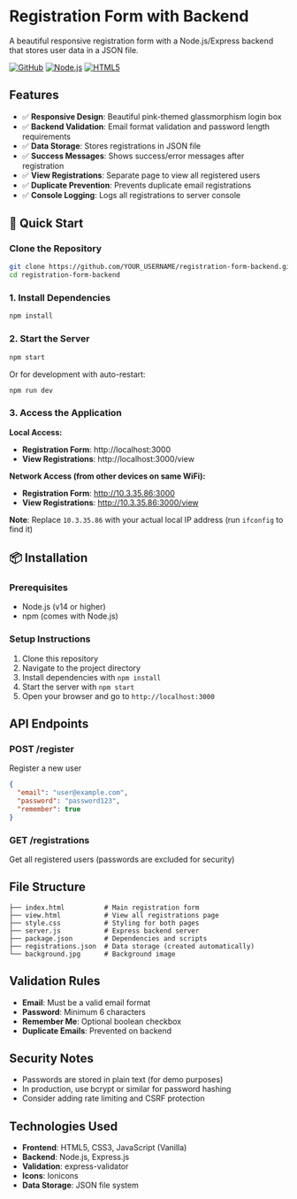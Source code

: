 # Registration Form with Backend

A beautiful responsive registration form with a Node.js/Express backend that stores user data in a JSON file.

[![GitHub](https://img.shields.io/badge/GitHub-Repository-blue?style=for-the-badge&logo=github)](https://github.com/YOUR_USERNAME/registration-form-backend)
[![Node.js](https://img.shields.io/badge/Node.js-Express-green?style=for-the-badge&logo=node.js)](https://nodejs.org/)
[![HTML5](https://img.shields.io/badge/HTML5-CSS3-orange?style=for-the-badge&logo=html5)](https://developer.mozilla.org/en-US/docs/Web/HTML)

## Features

- ✅ **Responsive Design**: Beautiful pink-themed glassmorphism login box
- ✅ **Backend Validation**: Email format validation and password length requirements
- ✅ **Data Storage**: Stores registrations in JSON file
- ✅ **Success Messages**: Shows success/error messages after registration
- ✅ **View Registrations**: Separate page to view all registered users
- ✅ **Duplicate Prevention**: Prevents duplicate email registrations
- ✅ **Console Logging**: Logs all registrations to server console

## 🚀 Quick Start

### Clone the Repository
```bash
git clone https://github.com/YOUR_USERNAME/registration-form-backend.git
cd registration-form-backend
```

### 1. Install Dependencies
```bash
npm install
```

### 2. Start the Server
```bash
npm start
```
Or for development with auto-restart:
```bash
npm run dev
```

### 3. Access the Application

**Local Access:**
- **Registration Form**: http://localhost:3000
- **View Registrations**: http://localhost:3000/view

**Network Access (from other devices on same WiFi):**
- **Registration Form**: http://10.3.35.86:3000
- **View Registrations**: http://10.3.35.86:3000/view

**Note**: Replace `10.3.35.86` with your actual local IP address (run `ifconfig` to find it)

## 📦 Installation

### Prerequisites
- Node.js (v14 or higher)
- npm (comes with Node.js)

### Setup Instructions
1. Clone this repository
2. Navigate to the project directory
3. Install dependencies with `npm install`
4. Start the server with `npm start`
5. Open your browser and go to `http://localhost:3000`

## API Endpoints

### POST /register
Register a new user
```json
{
  "email": "user@example.com",
  "password": "password123",
  "remember": true
}
```

### GET /registrations
Get all registered users (passwords are excluded for security)

## File Structure
```
├── index.html          # Main registration form
├── view.html           # View all registrations page
├── style.css           # Styling for both pages
├── server.js           # Express backend server
├── package.json        # Dependencies and scripts
├── registrations.json  # Data storage (created automatically)
└── background.jpg      # Background image
```

## Validation Rules
- **Email**: Must be a valid email format
- **Password**: Minimum 6 characters
- **Remember Me**: Optional boolean checkbox
- **Duplicate Emails**: Prevented on backend

## Security Notes
- Passwords are stored in plain text (for demo purposes)
- In production, use bcrypt or similar for password hashing
- Consider adding rate limiting and CSRF protection

## Technologies Used
- **Frontend**: HTML5, CSS3, JavaScript (Vanilla)
- **Backend**: Node.js, Express.js
- **Validation**: express-validator
- **Icons**: Ionicons
- **Data Storage**: JSON file system
